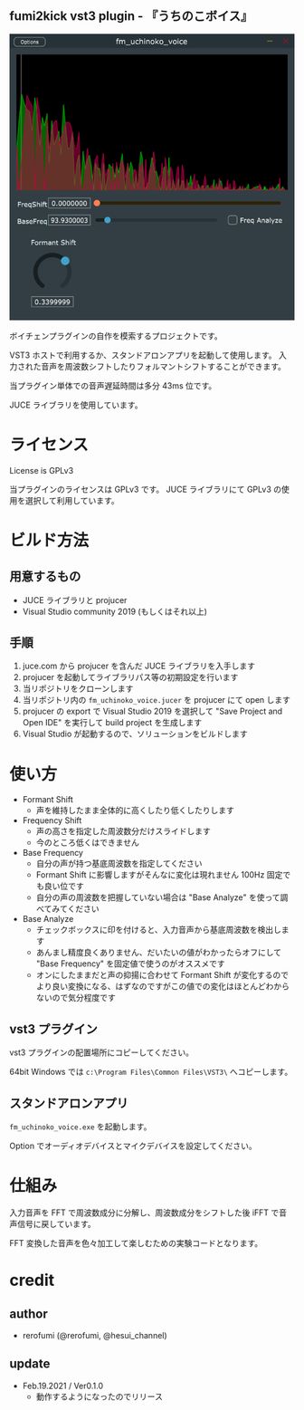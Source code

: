 ## fumi2kick vst3 plugin - 『うちのこボイス』

![screenshot](image/screenshot-v0.1.0.png)

ボイチェンプラグインの自作を模索するプロジェクトです。

VST3 ホストで利用するか、スタンドアロンアプリを起動して使用します。
入力された音声を周波数シフトしたりフォルマントシフトすることができます。

当プラグイン単体での音声遅延時間は多分 43ms 位です。

JUCE ライブラリを使用しています。

# ライセンス

License is GPLv3

当プラグインのライセンスは GPLv3 です。
JUCE ライブラリにて GPLv3 の使用を選択して利用しています。

# ビルド方法

## 用意するもの

- JUCE ライブラリと projucer
- Visual Studio community 2019 (もしくはそれ以上)

## 手順

1. juce.com から projucer を含んだ JUCE ライブラリを入手します
2. projucer を起動してライブラリパス等の初期設定を行います
3. 当リポジトリをクローンします
4. 当リポジトリ内の `fm_uchinoko_voice.jucer` を projucer にて open します
5. projucer の export で Visual Studio 2019 を選択して "Save Project and Open IDE" を実行して build project を生成します
6. Visual Studio が起動するので、ソリューションをビルドします

# 使い方

- Formant Shift
  - 声を維持したまま全体的に高くしたり低くしたりします
- Frequency Shift
  - 声の高さを指定した周波数分だけスライドします
  - 今のところ低くはできません
- Base Frequency
  - 自分の声が持つ基底周波数を指定してください
  - Formant Shift に影響しますがそんなに変化は現れません 100Hz 固定でも良い位です
  - 自分の声の周波数を把握していない場合は "Base Analyze" を使って調べてみてください
- Base Analyze
  - チェックボックスに印を付けると、入力音声から基底周波数を検出します
  - あんまし精度良くありません、だいたいの値がわかったらオフにして "Base Frequency" を固定値で使うのがオススメです
  - オンにしたままだと声の抑揚に合わせて Formant Shift が変化するのでより良い変換になる、はずなのですがこの値での変化はほとんどわからないので気分程度です

## vst3 プラグイン

vst3 プラグインの配置場所にコピーしてください。

64bit Windows では `c:\Program Files\Common Files\VST3\` へコピーします。

## スタンドアロンアプリ

`fm_uchinoko_voice.exe` を起動します。

Option でオーディオデバイスとマイクデバイスを設定してください。

# 仕組み

入力音声を FFT で周波数成分に分解し、周波数成分をシフトした後 iFFT で音声信号に戻しています。

FFT 変換した音声を色々加工して楽しむための実験コードとなります。

# credit

## author

- rerofumi (@rerofumi, @hesui_channel)

## update

- Feb.19.2021 / Ver0.1.0
  - 動作するようになったのでリリース
